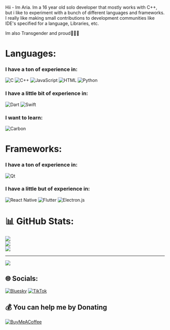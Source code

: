 Hii - Im Aria. Im a 16 year old solo developer that mostly works with C++, but i like to experiment with a bunch of different languages and frameworks.
I really like making small contributions to development communities like IDE's specified for a language, Libraries, etc.

Im also Transgender and proud🩷🏳️‍⚧️

# Languages:
### I have a ton of experience in:
![C](https://img.shields.io/badge/c-%2300599C.svg?style=for-the-badge&logo=C&logoColor=white) ![C++](https://img.shields.io/badge/c++-%2300599C.svg?style=for-the-badge&logo=c%2B%2B&logoColor=white) ![JavaScript](https://img.shields.io/badge/javascript-%23323330.svg?style=for-the-badge&logo=javascript&logoColor=%23F7DF1E) ![HTML](https://img.shields.io/badge/html5-F54A2A.svg?style=for-the-badge&logo=html5&logoColor=white)
![Python](https://img.shields.io/badge/python-3670A0?style=for-the-badge&logo=python&logoColor=ffdd54)
### I have a little bit of experience in:
![Dart](https://img.shields.io/badge/dart-%230175C2.svg?style=for-the-badge&logo=dart&logoColor=white) ![Swift](https://img.shields.io/badge/swift-F54A2A?style=for-the-badge&logo=swift&logoColor=white)

### I want to learn:
![Carbon](https://img.shields.io/badge/carbon-%23323330.svg?style=for-the-badge&logo=carbon&logoColor=%23F7DF1E)

# Frameworks:
### I have a ton of experience in:
![Qt](https://img.shields.io/badge/Qt-%23217346.svg?style=for-the-badge&logo=Qt&logoColor=white) 
### I have a little but of experience in:
![React Native](https://img.shields.io/badge/react_native-%2320232a.svg?style=for-the-badge&logo=react&logoColor=%2361DAFB) ![Flutter](https://img.shields.io/badge/Flutter-%2302569B.svg?style=for-the-badge&logo=Flutter&logoColor=white) ![Electron.js](https://img.shields.io/badge/Electron-191970?style=for-the-badge&logo=Electron&logoColor=white) 

# 📊 GitHub Stats:
![](https://github-readme-stats.vercel.app/api?username=zKiwiko&theme=dark&hide_border=false&include_all_commits=false&count_private=false)<br/>
![](https://github-readme-streak-stats.herokuapp.com/?user=zKiwiko&theme=dark&hide_border=false)<br/>
![](https://github-readme-stats.vercel.app/api/top-langs/?username=zKiwiko&theme=dark&hide_border=false&include_all_commits=false&count_private=false&layout=compact)

---
[![](https://visitcount.itsvg.in/api?id=zKiwiko&icon=0&color=0)](https://visitcount.itsvg.in)

## 🌐 Socials:
[![Bluesky](https://img.shields.io/badge/bluesky-0285FF?style=for-the-badge&logo=bluesky&logoColor=%23FFFFFF)](https://bsky.app/profile/aiaiari) [![TikTok](https://img.shields.io/badge/TikTok-%23000000.svg?logo=TikTok&logoColor=white)](https://tiktok.com/@zkiwiko) 

  ## 💰 You can help me by Donating
  [![BuyMeACoffee](https://img.shields.io/badge/Buy%20Me%20a%20Coffee-ffdd00?style=for-the-badge&logo=buy-me-a-coffee&logoColor=black)](https://buymeacoffee.com/zKiwiko) 

  
<!-- Proudly created with GPRM ( https://gprm.itsvg.in ) -->
